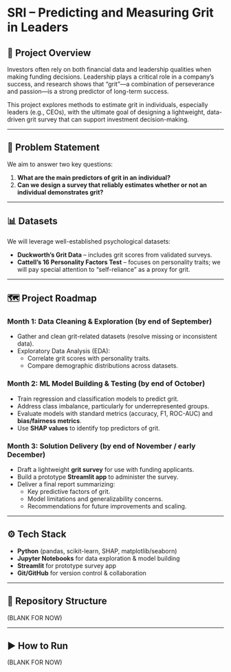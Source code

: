 # SRI – Predicting and Measuring Grit in Leaders  

## 📌 Project Overview  
Investors often rely on both financial data and leadership qualities when making funding decisions. Leadership plays a critical role in a company’s success, and research shows that “grit”—a combination of perseverance and passion—is a strong predictor of long-term success.  

This project explores methods to estimate grit in individuals, especially leaders (e.g., CEOs), with the ultimate goal of designing a lightweight, data-driven grit survey that can support investment decision-making.  

---

## 🚩 Problem Statement  
We aim to answer two key questions:  
1. **What are the main predictors of grit in an individual?**  
2. **Can we design a survey that reliably estimates whether or not an individual demonstrates grit?**  

---

## 📊 Datasets  
We will leverage well-established psychological datasets:  
- **Duckworth’s Grit Data** – includes grit scores from validated surveys.  
- **Cattell’s 16 Personality Factors Test** – focuses on personality traits; we will pay special attention to “self-reliance” as a proxy for grit.  

---

## 🗺️ Project Roadmap  

### **Month 1: Data Cleaning & Exploration (by end of September)**  
- Gather and clean grit-related datasets (resolve missing or inconsistent data).  
- Exploratory Data Analysis (EDA):  
  - Correlate grit scores with personality traits.  
  - Compare demographic distributions across datasets.  

### **Month 2: ML Model Building & Testing (by end of October)**  
- Train regression and classification models to predict grit.  
- Address class imbalance, particularly for underrepresented groups.  
- Evaluate models with standard metrics (accuracy, F1, ROC-AUC) and **bias/fairness metrics**.  
- Use **SHAP values** to identify top predictors of grit.  

### **Month 3: Solution Delivery (by end of November / early December)**  
- Draft a lightweight **grit survey** for use with funding applicants.  
- Build a prototype **Streamlit app** to administer the survey.  
- Deliver a final report summarizing:  
  - Key predictive factors of grit.  
  - Model limitations and generalizability concerns.  
  - Recommendations for future improvements and scaling.  

---

## ⚙️ Tech Stack  
- **Python** (pandas, scikit-learn, SHAP, matplotlib/seaborn)  
- **Jupyter Notebooks** for data exploration & model building  
- **Streamlit** for prototype survey app  
- **Git/GitHub** for version control & collaboration  

---

## 📂 Repository Structure 
(BLANK FOR NOW)


---

## ▶️ How to Run  
(BLANK FOR NOW)

